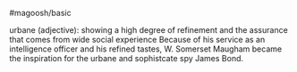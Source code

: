 #magoosh/basic

urbane (adjective): showing a high degree of refinement and the assurance that comes from wide social 
experience 
Because of his service as an intelligence officer and his refined tastes, W. Somerset Maugham became 
the inspiration for the urbane and sophistcate spy James Bond. 
